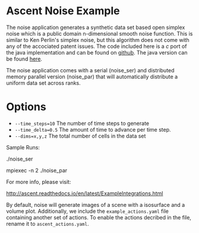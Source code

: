 # Ascent Noise Example

The noise application generates a synthetic data set based open simplex noise which is a public domain n-dimensional smooth noise function. This is similar to Ken Perlin's simplex noise, but this algorithm does not come with any of the accociated patent issues. The code included here is a *c* port of the java implementation and can be found on [github](https://github.com/smcameron/open-simplex-noise-in-c). The java version can be found [here](https://gist.github.com/KdotJPG/b1270127455a94ac5d19).

The noise application comes with a serial (noise_ser) and distributed memory parallel version (noise_par) that will automatically distribute a uniform data set across ranks.

# Options
 - `--time_steps=10` The number of time steps to generate
 - `--time_delta=0.5` The amount of time to advance per time step.
 - `--dims=x,y,z` The total number of cells in the data set



Sample Runs:

./noise_ser

mpiexec -n 2 ./noise_par

For more info, please visit:

http://ascent.readthedocs.io/en/latest/ExampleIntegrations.html

By default, noise will generate images of a scene with a isosurface and a volume plot.
Additionally, we include the `example_actions.yaml` file containing another set of actions.
To enable the actions decribed in the file, rename it to `ascent_actions.yaml`.
